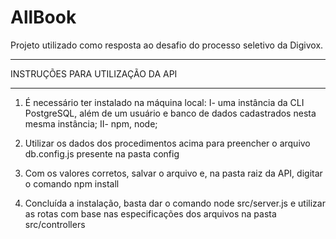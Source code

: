 # AllBook
 Projeto utilizado como resposta ao desafio do processo seletivo da Digivox.
 
 ***********************************
 INSTRUÇÕES PARA UTILIZAÇÃO DA API 
 ***********************************
 
 1. É necessário ter instalado na máquina local:
     I- uma instância da CLI PostgreSQL, além de um usuário e banco de dados cadastrados nesta mesma instância;
     II- npm, node;
     
 2. Utilizar os dados dos procedimentos acima para preencher o arquivo db.config.js presente na pasta config
 
 3. Com os valores corretos, salvar o arquivo e, na pasta raiz da API, digitar o comando npm install
 
 4. Concluída a instalação, basta dar o comando node src/server.js e utilizar as rotas com base nas especificações dos arquivos na pasta src/controllers
